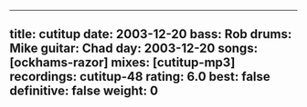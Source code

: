 
---
title: cutitup
date: 2003-12-20
bass:	Rob
drums:	Mike
guitar:	Chad
day: 2003-12-20
songs: [ockhams-razor]
mixes: [cutitup-mp3]
recordings: cutitup-48
rating: 6.0
best: false
definitive: false
weight: 0
---
